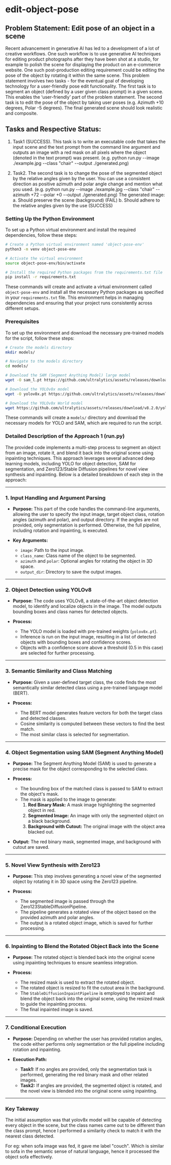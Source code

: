 # edit-object-pose

## Problem Statement: Edit pose of an object in a scene
Recent advancement in generative AI has led to a development of a lot of creative workflows. One
such workflow is to use generative AI techniques for editing product photographs after they have
been shot at a studio, for example to polish the scene for displaying the product on an e-commerce
website. One such post-production editing requirement could be editing the pose of the object by
rotating it within the same scene.
This problem statement involves two tasks - for the eventual goal of developing technology for a
user-friendly pose edit functionality. The first task is to segment an object (defined by a user given
class prompt) in a given scene. This enables the ‘user-friendly’ part of the problem statement. The
second task is to edit the pose of the object by taking user poses (e.g. Azimuth +10 degrees, Polar -5
degrees). The final generated scene should look realistic and composite.

## Tasks and Respective Status:
1. Task1 (SUCCESS). This task is to write an executable code that takes the input scene and the text prompt
from the command line argument and outputs an image with a red mask on all pixels where
the object (denoted in the text prompt) was present.
(e.g. python run.py --image ./example.jpg --class "chair" --output
./generated.png)

2. Task2. The second task is to change the pose of the segmented object by the relative angles
given by the user. You can use a consistent direction as positive azimuth and polar angle
change and mention what you used.
(e.g. python run.py --image ./example.jpg --class "chair" --azimuth
+72 --polar +0 --output ./generated.png)
The generated image:
a. Should preserve the scene (background) (FAIL)
b. Should adhere to the relative angles given by the use (SUCCESS)

### **Setting Up the Python Environment**

To set up a Python virtual environment and install the required dependencies, follow these steps:

```bash
# Create a Python virtual environment named 'object-pose-env'
python3 -m venv object-pose-env

# Activate the virtual environment
source object-pose-env/bin/activate

# Install the required Python packages from the requirements.txt file
pip install -r requirements.txt
```

These commands will create and activate a virtual environment called `object-pose-env` and install all the necessary Python packages as specified in your `requirements.txt` file. This environment helps in managing dependencies and ensuring that your project runs consistently across different setups.
### **Prerequisites**

To set up the environment and download the necessary pre-trained models for the script, follow these steps:

```bash
# Create the models directory
mkdir models/

# Navigate to the models directory
cd models/

# Download the SAM (Segment Anything Model) large model
wget -O sam_l.pt https://github.com/ultralytics/assets/releases/download/v8.2.0/sam_l.pt

# Download the YOLOv8x model
wget -O yolov8x.pt https://github.com/ultralytics/assets/releases/download/v0.0.0/yolov8x.pt

# Download the YOLOv8x World model
wget https://github.com/ultralytics/assets/releases/download/v8.2.0/yolov8x-worldv2.pt
```

These commands will create a `models/` directory and download the necessary models for YOLO and SAM, which are required to run the script.
### Detailed Description of the Approach 1 (run.py)

The provided code implements a multi-step process to segment an object from an image, rotate it, and blend it back into the original scene using inpainting techniques. This approach leverages several advanced deep learning models, including YOLO for object detection, SAM for segmentation, and Zero123/Stable Diffusion pipelines for novel view synthesis and inpainting. Below is a detailed breakdown of each step in the approach:

---

### **1. Input Handling and Argument Parsing**
- **Purpose:** This part of the code handles the command-line arguments, allowing the user to specify the input image, target object class, rotation angles (azimuth and polar), and output directory. If the angles are not provided, only segmentation is performed. Otherwise, the full pipeline, including rotation and inpainting, is executed.

- **Key Arguments:**
  - `image`: Path to the input image.
  - `class_name`: Class name of the object to be segmented.
  - `azimuth` and `polar`: Optional angles for rotating the object in 3D space.
  - `output_dir`: Directory to save the output images.

---

### **2. Object Detection using YOLOv8**
- **Purpose:** The code uses YOLOv8, a state-of-the-art object detection model, to identify and localize objects in the image. The model outputs bounding boxes and class names for detected objects.

- **Process:**
  - The YOLO model is loaded with pre-trained weights (`yolov8x.pt`).
  - Inference is run on the input image, resulting in a list of detected objects with bounding boxes and confidence scores.
  - Objects with a confidence score above a threshold (0.5 in this case) are selected for further processing.

---

### **3. Semantic Similarity and Class Matching**
- **Purpose:** Given a user-defined target class, the code finds the most semantically similar detected class using a pre-trained language model (BERT).

- **Process:**
  - The BERT model generates feature vectors for both the target class and detected classes.
  - Cosine similarity is computed between these vectors to find the best match.
  - The most similar class is selected for segmentation.

---

### **4. Object Segmentation using SAM (Segment Anything Model)**
- **Purpose:** The Segment Anything Model (SAM) is used to generate a precise mask for the object corresponding to the selected class.

- **Process:**
  - The bounding box of the matched class is passed to SAM to extract the object's mask.
  - The mask is applied to the image to generate:
    1. **Red Binary Mask:** A mask image highlighting the segmented object in red.
    2. **Segmented Image:** An image with only the segmented object on a black background.
    3. **Background with Cutout:** The original image with the object area blacked out.

- **Output:** The red binary mask, segmented image, and background with cutout are saved.

---

### **5. Novel View Synthesis with Zero123**
- **Purpose:** This step involves generating a novel view of the segmented object by rotating it in 3D space using the Zero123 pipeline.

- **Process:**
  - The segmented image is passed through the Zero123StableDiffusionPipeline.
  - The pipeline generates a rotated view of the object based on the provided azimuth and polar angles.
  - The output is a rotated object image, which is saved for further processing.

---

### **6. Inpainting to Blend the Rotated Object Back into the Scene**
- **Purpose:** The rotated object is blended back into the original scene using inpainting techniques to ensure seamless integration.

- **Process:**
  - The resized mask is used to extract the rotated object.
  - The rotated object is resized to fit the cutout area in the background.
  - The `StableDiffusionInpaintPipeline` is employed to inpaint and blend the object back into the original scene, using the resized mask to guide the inpainting process.
  - The final inpainted image is saved.

---

### **7. Conditional Execution**
- **Purpose:** Depending on whether the user has provided rotation angles, the code either performs only segmentation or the full pipeline including rotation and inpainting.

- **Execution Path:**
  - **Task1:** If no angles are provided, only the segmentation task is performed, generating the red binary mask and other related images.
  - **Task2:** If angles are provided, the segmented object is rotated, and the novel view is blended into the original scene using inpainting.

---

### **Key Takeway**
The initial assumption was that yolov8x model will be capable of detecting every object in the scene, but the class names came out to be different than the class prompt, hence I performed a similarity check to match it with the nearest class detected.

For eg: when sofa image was fed, it gave me label "couch". Which is similar to sofa in the semantic sense of natural language, hence it processed the object sofa effectively.
